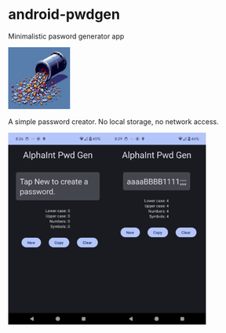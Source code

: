 # android-pwdgen
Minimalistic pasword generator app

<img src="app/src/main/res/mipmap-xxhdpi/appicon.jpg" width=25% height=25%/>

A simple password creator. No local storage, no network access.

<img src="assets/screenshot-blank.png" width=40% height=40%/><img src="assets/screenshot-example.png" width=40% height=40%/>
